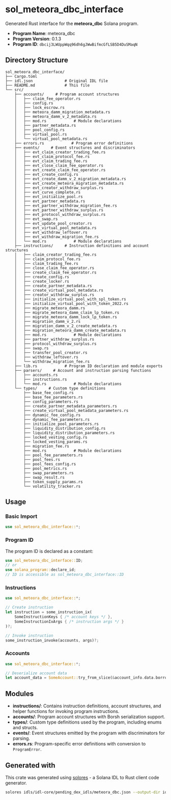 # sol_meteora_dbc_interface

Generated Rust interface for the **meteora_dbc** Solana program.

- **Program Name**: meteora_dbc
- **Program Version**: 0.1.3
- **Program ID**: `dbcij3LWUppWqq96dh6gJWwBifmcGfLSB5D4DuSMaqN`

## Directory Structure

```
sol_meteora_dbc_interface/ 
├── Cargo.toml
├── idl.json              # Original IDL file
├── README.md             # This file
└── src/
    ├── accounts/     # Program account structures
    │   ├── claim_fee_operator.rs
    │   ├── config.rs
    │   ├── lock_escrow.rs
    │   ├── meteora_damm_migration_metadata.rs
    │   ├── meteora_damm_v_2_metadata.rs
    │   ├── mod.rs            # Module declarations
    │   ├── partner_metadata.rs
    │   ├── pool_config.rs
    │   ├── virtual_pool.rs
    │   └── virtual_pool_metadata.rs
    ├── errors.rs            # Program error definitions
    ├── events/     # Event structures and discriminators
    │   ├── evt_claim_creator_trading_fee.rs
    │   ├── evt_claim_protocol_fee.rs
    │   ├── evt_claim_trading_fee.rs
    │   ├── evt_close_claim_fee_operator.rs
    │   ├── evt_create_claim_fee_operator.rs
    │   ├── evt_create_config.rs
    │   ├── evt_create_damm_v_2_migration_metadata.rs
    │   ├── evt_create_meteora_migration_metadata.rs
    │   ├── evt_creator_withdraw_surplus.rs
    │   ├── evt_curve_complete.rs
    │   ├── evt_initialize_pool.rs
    │   ├── evt_partner_metadata.rs
    │   ├── evt_partner_withdraw_migration_fee.rs
    │   ├── evt_partner_withdraw_surplus.rs
    │   ├── evt_protocol_withdraw_surplus.rs
    │   ├── evt_swap.rs
    │   ├── evt_update_pool_creator.rs
    │   ├── evt_virtual_pool_metadata.rs
    │   ├── evt_withdraw_leftover.rs
    │   ├── evt_withdraw_migration_fee.rs
    │   └── mod.rs            # Module declarations
    ├── instructions/     # Instruction definitions and account structures
    │   ├── claim_creator_trading_fee.rs
    │   ├── claim_protocol_fee.rs
    │   ├── claim_trading_fee.rs
    │   ├── close_claim_fee_operator.rs
    │   ├── create_claim_fee_operator.rs
    │   ├── create_config.rs
    │   ├── create_locker.rs
    │   ├── create_partner_metadata.rs
    │   ├── create_virtual_pool_metadata.rs
    │   ├── creator_withdraw_surplus.rs
    │   ├── initialize_virtual_pool_with_spl_token.rs
    │   ├── initialize_virtual_pool_with_token_2022.rs
    │   ├── migrate_meteora_damm.rs
    │   ├── migrate_meteora_damm_claim_lp_token.rs
    │   ├── migrate_meteora_damm_lock_lp_token.rs
    │   ├── migration_damm_v_2.rs
    │   ├── migration_damm_v_2_create_metadata.rs
    │   ├── migration_meteora_damm_create_metadata.rs
    │   ├── mod.rs            # Module declarations
    │   ├── partner_withdraw_surplus.rs
    │   ├── protocol_withdraw_surplus.rs
    │   ├── swap.rs
    │   ├── transfer_pool_creator.rs
    │   ├── withdraw_leftover.rs
    │   └── withdraw_migration_fee.rs
    ├── lib.rs            # Program ID declaration and module exports
    ├── parsers/     # Account and instruction parsing functions
    │   ├── accounts.rs
    │   ├── instructions.rs
    │   └── mod.rs            # Module declarations
    └── types/     # Custom type definitions
        ├── base_fee_config.rs
        ├── base_fee_parameters.rs
        ├── config_parameters.rs
        ├── create_partner_metadata_parameters.rs
        ├── create_virtual_pool_metadata_parameters.rs
        ├── dynamic_fee_config.rs
        ├── dynamic_fee_parameters.rs
        ├── initialize_pool_parameters.rs
        ├── liquidity_distribution_config.rs
        ├── liquidity_distribution_parameters.rs
        ├── locked_vesting_config.rs
        ├── locked_vesting_params.rs
        ├── migration_fee.rs
        ├── mod.rs            # Module declarations
        ├── pool_fee_parameters.rs
        ├── pool_fees.rs
        ├── pool_fees_config.rs
        ├── pool_metrics.rs
        ├── swap_parameters.rs
        ├── swap_result.rs
        ├── token_supply_params.rs
        └── volatility_tracker.rs

```

## Usage

### Basic Import

```rust
use sol_meteora_dbc_interface::*;
```

### Program ID

The program ID is declared as a constant:

```rust
use sol_meteora_dbc_interface::ID;
// or
use solana_program::declare_id;
// ID is accessible as sol_meteora_dbc_interface::ID
```


### Instructions

```rust
use sol_meteora_dbc_interface::*;

// Create instruction
let instruction = some_instruction_ix(
    SomeInstructionKeys { /* account keys */ },
    SomeInstructionIxArgs { /* instruction args */ }
)?;

// Invoke instruction  
some_instruction_invoke(accounts, args)?;
```

### Accounts

```rust
use sol_meteora_dbc_interface::*;

// Deserialize account data
let account_data = SomeAccount::try_from_slice(&account_info.data.borrow())?;
```

## Modules

- **instructions/**: Contains instruction definitions, account structures, and helper functions for invoking program instructions.
- **accounts/**: Program account structures with Borsh serialization support.
- **types/**: Custom type definitions used by the program, including enums and structs.
- **events/**: Event structures emitted by the program with discriminators for parsing.
- **errors.rs**: Program-specific error definitions with conversion to `ProgramError`.

## Generated with

This crate was generated using [solores](https://github.com/cpkt9762/solores) - a Solana IDL to Rust client code generator.

```bash
solores idls/idl-core/pending_dex_idls/meteora_dbc.json --output-dir idls/idl-core/crates/sol_meteora_dbc_interface --output-crate-name sol_meteora_dbc_interface
```
